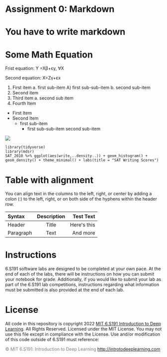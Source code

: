 # __Assignment 0: Markdown__

# __You have to write markdown__

# __Some Math Equation__

 Frist equation: Y =Xβ+εy, ∀X

 Second equation: X=Zγ+εx
 1. First item a. first sub-item A) first sub-sub-item b. second sub-item
2. Second item
3. Third item a. second sub item
4. Fourth Item   


* First Item
* Second Item
    * first sub-item
         * first sub-sub-item
second sub-item    


![](https://camo.githubusercontent.com/e6947af48fb1f3bb4f8238ee96f307dc6ddc9c9640c373484badd0cd42a3a25d/68747470733a2f2f69636f6e732e69636f6e617263686976652e636f6d2f69636f6e732f69636f6e6b612f6d656f772f3235362f6361742d636167652d69636f6e2e706e67)

```
library(tidyverse)
library(mdsr)
SAT_2010 %>% ggplot(aes(write,..density..)) + geom_histogram() +
geom_density() + theme_minimal() + labs(title = "SAT Writing Scores")
```

# Table with alignment

You can align text in the columns to the left, right, or center by adding a colon (:) to the left,
right, or on both side of the hyphens within the header row.

| Syntax      | Description | Test Text     |
| :---        |    :----:   |          ---: |
| Header      | Title       | Here's this   |
| Paragraph   | Text        | And more      |

# Instructions

6.S191 software labs are designed to be completed at your own pace. At the end of each
of the labs, there will be instructions on how you can submit your notebook for grade.
Additionally, if you would like to submit your lab as part of the 6.S191 lab competitions,
instructions regarding what information must be submitted is also provided at the end of
each lab.

# License
 
 All code in this repository is copyright 2022 [MIT 6.S191 Introduction to Deep Learning](http://introtodeeplearning.com/). All
Rights Reserved.
Licensed under the MIT License. You may not use this file except in compliance with the
License. Use and/or modification of this code outside of 6.S191 must reference:  

<span style="color: black ; opacity : 0.5">© MIT 6.S191: Introduction to Deep Learning </span>
http://introtodeeplearning.com
